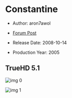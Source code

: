 # Constantine

* Author: aron7awol

* [Forum Post](https://www.avsforum.com/threads/bass-eq-for-filtered-movies.2995212/post-57525910)

* Release Date: 2008-10-14
* Production Year: 2005

## TrueHD 5.1

![img 0](https://i.imgur.com/ejBEJs9.jpg)

![img 1](https://i.imgur.com/XIKnRaB.jpg)

